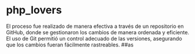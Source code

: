 # php_lovers
El proceso fue realizado de manera efectiva a través de un repositorio en GitHub, donde se gestionaron los cambios de manera ordenada y eficiente. El uso de Git permitió un control adecuado de las versiones, asegurando que los cambios fueran fácilmente rastreables.
##as
